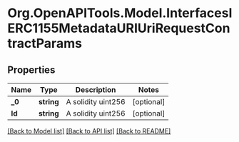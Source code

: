 # Org.OpenAPITools.Model.InterfacesIERC1155MetadataURIUriRequestContractParams

## Properties

Name | Type | Description | Notes
------------ | ------------- | ------------- | -------------
**_0** | **string** | A solidity uint256 | [optional] 
**Id** | **string** | A solidity uint256 | [optional] 

[[Back to Model list]](../README.md#documentation-for-models) [[Back to API list]](../README.md#documentation-for-api-endpoints) [[Back to README]](../README.md)

